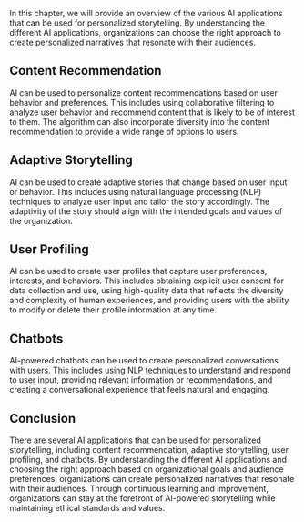 
In this chapter, we will provide an overview of the various AI applications that can be used for personalized storytelling. By understanding the different AI applications, organizations can choose the right approach to create personalized narratives that resonate with their audiences.

Content Recommendation
----------------------

AI can be used to personalize content recommendations based on user behavior and preferences. This includes using collaborative filtering to analyze user behavior and recommend content that is likely to be of interest to them. The algorithm can also incorporate diversity into the content recommendation to provide a wide range of options to users.

Adaptive Storytelling
---------------------

AI can be used to create adaptive stories that change based on user input or behavior. This includes using natural language processing (NLP) techniques to analyze user input and tailor the story accordingly. The adaptivity of the story should align with the intended goals and values of the organization.

User Profiling
--------------

AI can be used to create user profiles that capture user preferences, interests, and behaviors. This includes obtaining explicit user consent for data collection and use, using high-quality data that reflects the diversity and complexity of human experiences, and providing users with the ability to modify or delete their profile information at any time.

Chatbots
--------

AI-powered chatbots can be used to create personalized conversations with users. This includes using NLP techniques to understand and respond to user input, providing relevant information or recommendations, and creating a conversational experience that feels natural and engaging.

Conclusion
----------

There are several AI applications that can be used for personalized storytelling, including content recommendation, adaptive storytelling, user profiling, and chatbots. By understanding the different AI applications and choosing the right approach based on organizational goals and audience preferences, organizations can create personalized narratives that resonate with their audiences. Through continuous learning and improvement, organizations can stay at the forefront of AI-powered storytelling while maintaining ethical standards and values.

